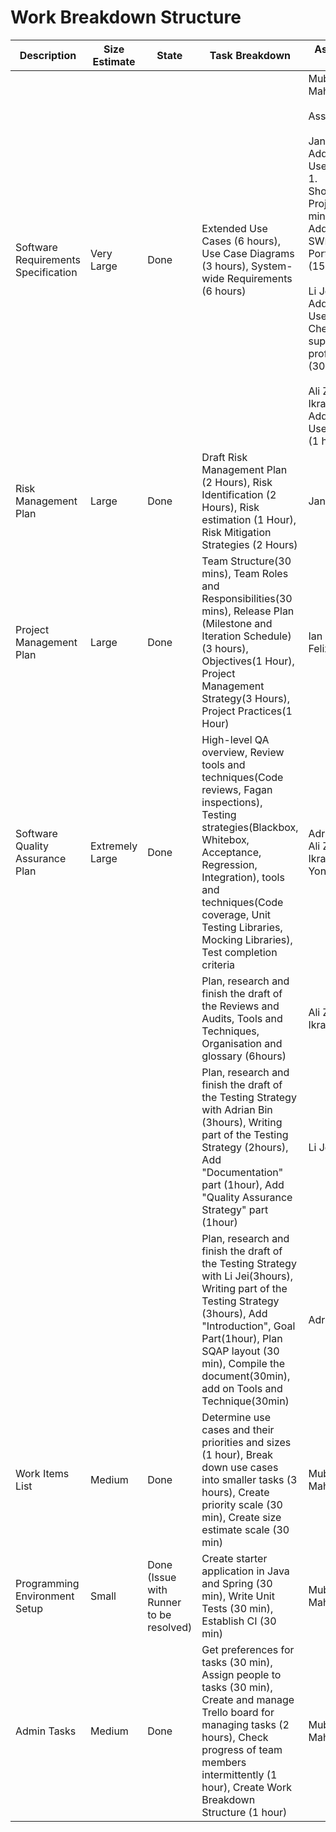 # Work Breakdown Structure

Description | Size Estimate | State | Task Breakdown | Assigned to
--- | --- | --- | --- | ---
Software Requirements Specification | Very Large | Done | Extended Use Cases (6 hours), Use Case Diagrams (3 hours), System-wide Requirements (6 hours) | Mubtasim Mahmud <br/><br/> Assist: <br/><br/> Janzen Lim: Added New Use Cases: <br/> 1. Shortlisting Projects (30 mins) <br/> Added New SWR: Portability (15 mins) <br/><br/> Li Jei Yong: Added New Use Cases: Check on supervisor's profile (30mins) <br/><br/> Ali Zayan Ikram: Added New Use Cases (1 hour)
Risk Management Plan | Large | Done | Draft Risk Management Plan (2 Hours), Risk Identification (2 Hours), Risk estimation (1 Hour), Risk Mitigation Strategies (2 Hours) | Janzen Lim
Project Management Plan | Large | Done | Team Structure(30 mins), Team Roles and Responsibilities(30 mins), Release Plan (Milestone and Iteration Schedule)(3 hours), Objectives(1 Hour), Project Management Strategy(3 Hours), Project Practices(1 Hour) | Ian Kabil Felix
Software Quality Assurance Plan | Extremely Large | Done | High-level QA overview, Review tools and techniques(Code reviews, Fagan inspections), Testing strategies(Blackbox, Whitebox, Acceptance, Regression, Integration), tools and techniques(Code coverage, Unit Testing Libraries, Mocking Libraries), Test completion criteria | Adrian Bin, Ali Zayan Ikram, Li Jei Yong
||||Plan, research and finish the draft of the Reviews and Audits, Tools and Techniques, Organisation and glossary (6hours)| Ali Zayan Ikram
||||Plan, research and finish the draft of the Testing Strategy with Adrian Bin (3hours), Writing part of the Testing Strategy (2hours), Add "Documentation" part (1hour), Add "Quality Assurance Strategy" part (1hour) | Li Jei Yong
||||Plan, research and finish the draft of the Testing Strategy with Li Jei(3hours), Writing part of the Testing Strategy (3hours), Add "Introduction", Goal Part(1hour), Plan SQAP layout (30 min), Compile the document(30min), add on Tools and Technique(30min) |Adrian Bin
Work Items List | Medium | Done | Determine use cases and their priorities and sizes (1 hour), Break down use cases into smaller tasks (3 hours), Create priority scale (30 min), Create size estimate scale (30 min) | Mubtasim Mahmud
Programming Environment Setup | Small | Done (Issue with Runner to be resolved) | Create starter application in Java and Spring (30 min), Write Unit Tests (30 min), Establish CI (30 min) | Mubtasim Mahmud
Admin Tasks | Medium | Done | Get preferences for tasks (30 min), Assign people to tasks (30 min), Create and manage Trello board for managing tasks (2 hours), Check progress of team members intermittently (1 hour), Create Work Breakdown Structure (1 hour) | Mubtasim Mahmud

